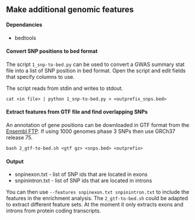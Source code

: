 ## Make additional genomic features

#### Dependancies
- bedtools

#### Convert SNP positions to bed format

The script `1_snp-to-bed.py` can be used to convert a GWAS summary stat file into a list of SNP position in bed format. Open the script and edit fields that specify columns to use.

The script reads from stdin and writes to stdout.

```
cat <in file> | python 1_snp-to-bed.py > <outprefix_snps.bed>
```

#### Extract features from GTF file and find overlapping SNPs

An annotation of gene positions can be downloaded in GTF format from the [Ensembl FTP](http://www.ensembl.org/info/data/ftp/). If using 1000 genomes phase 3 SNPs then use GRCh37 release 75.

```
bash 2_gtf-to-bed.sh <gtf gz> <snps.bed> <outprefix>
```

#### Output

- snpinexon.txt - list of SNP ids that are located in exons
- snpinintron.txt - list of SNP ids that are located in introns

You can then use `--features snpinexon.txt snpinintron.txt` to include the features in the enrichment analysis. The `2_gtf-to-bed.sh` could be adapted to extract different feature sets. At the moment it only extracts exons and introns from protein coding transcripts.
